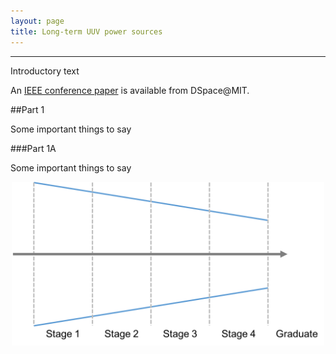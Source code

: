 ```yaml
---
layout: page
title: Long-term UUV power sources
---
```


***

Introductory text

An [IEEE conference paper](https://dspace.mit.edu/handle/1721.1/79685) is available from DSpace@MIT.

##Part 1

Some important things to say

###Part 1A

Some important things to say

<p align="center">
<img src="/images/2015-12-10-img-funnel.png" alt="It was a funnel. With stuff in it." width="500">
</p>

